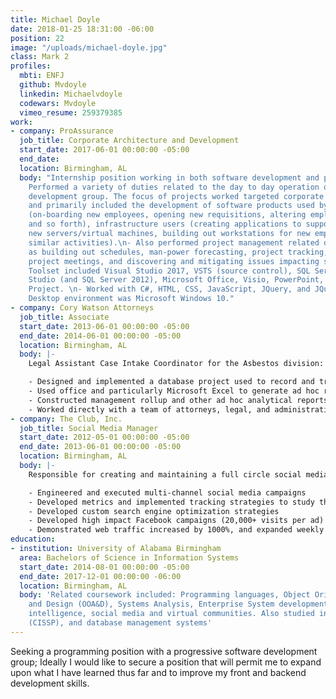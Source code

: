 ```yaml
---
title: Michael Doyle
date: 2018-01-25 18:31:00 -06:00
position: 22
image: "/uploads/michael-doyle.jpg"
class: Mark 2
profiles:
  mbti: ENFJ
  github: Mvdoyle
  linkedin: Michaelvdoyle
  codewars: Mvdoyle
  vimeo_resume: 259379385
work:
- company: ProAssurance
  job_title: Corporate Architecture and Development
  start_date: 2017-06-01 00:00:00 -05:00
  end_date: 
  location: Birmingham, AL
  body: "Internship position working in both software development and project management:\n\n-
    Performed a variety of duties related to the day to day operation of a software
    development group. The focus of projects worked targeted corporate level end users
    and primarily included the development of software products used by human resources
    (on-boarding new employees, opening new requisitions, altering employee status,
    and so forth), infrastructure users (creating applications to support provisioning
    new servers/virtual machines, building out workstations for new employees, and
    similar activities).\n- Also performed project management related duties such
    as building out schedules, man-power forecasting, project tracking, setting up
    project meetings, and discovering and mitigating issues impacting schedules.\n-
    Toolset included Visual Studio 2017, VSTS (source control), SQL Server Management
    Studio (and SQL Server 2012), Microsoft Office, Visio, PowerPoint, and Microsoft
    Project. \n- Worked with C#, HTML, CSS, JavaScript, JQuery, and JQuery UI. \n-
    Desktop environment was Microsoft Windows 10."
- company: Cory Watson Attorneys
  job_title: Associate
  start_date: 2013-06-01 00:00:00 -05:00
  end_date: 2014-06-01 00:00:00 -05:00
  location: Birmingham, AL
  body: |-
    Legal Assistant Case Intake Coordinator for the Asbestos division:

    - Designed and implemented a database project used to record and track asbestos related legal cases managed by the law firm.
    - Used office and particularly Microsoft Excel to generate ad hoc reports and summaries in support of ongoing legal initiatives at the firm.
    - Constructed management rollup and other ad hoc analytical reports pertaining to the status of claims and related legal activities.
    - Worked directly with a team of attorneys, legal, and administrative assistants to supply data and IT related support as required.
- company: The Club, Inc.
  job_title: Social Media Manager
  start_date: 2012-05-01 00:00:00 -05:00
  end_date: 2013-06-01 00:00:00 -05:00
  location: Birmingham, AL
  body: |-
    Responsible for creating and maintaining a full circle social media presence for The Club:

    - Engineered and executed multi-channel social media campaigns
    - Developed metrics and implemented tracking strategies to study the effectiveness of efforts; these metrics included monitoring social media channels, ongoing related web traffic, and Google searches.
    - Developed custom search engine optimization strategies
    - Developed high impact Facebook campaigns (20,000+ visits per ad)
    - Demonstrated web traffic increased by 1000%, and expanded weekly visits to audiences of 300,000+ weekly visitors
education:
- institution: University of Alabama Birmingham
  area: Bachelors of Science in Information Systems
  start_date: 2014-08-01 00:00:00 -05:00
  end_date: 2017-12-01 00:00:00 -06:00
  location: Birmingham, AL
  body: 'Related coursework included: Programming languages, Object Oriented Analysis
    and Design (OOA&D), Systems Analysis, Enterprise System development, business
    intelligence, social media and virtual communities. Also studied information security
    (CISSP), and database management systems'
---
```


Seeking a programming position with a progressive software development group; Ideally I would like to secure a position that will permit me to expand upon what I have learned thus far and to improve my front and backend development skills.